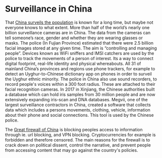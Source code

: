 # Surveillance in China

That [China surveils the population](https://www.nytimes.com/2022/06/21/world/asia/china-surveillance-investigation.html) is known for a long time, but maybe not everyone knows to what extent. More than half of the world’s nearly one billion surveillance cameras are in China. The data from the cameras can tell someone’s race, gender and whether they are wearing glasses or masks. The police (In Fujian Province) estimated that there were 2.5 billion facial images stored at any given time. The aim is “controlling and managing people”. Devices known as WiFi sniffers and IMSI catchers are used by the police to track the movements of a person of interest. Its a way to connect digital footprint, real-life identity and physical whereabouts. All 31 of mainland China’s provinces and regions use phone trackers, for example to detect an Uyghur-to-Chinese dictionary app on phones in order to surveil the Uyghur ethnic minority. The police in China also use sound recorders, to record people's voices within a 300 foot radius. These are attached to their facial recognition cameras. In 2017 in Xinjiang, the Chinese authorities built a database which can hold iris samples from 30 million people and are now extensively expanding iris-scan and DNA databases. Megvii, one of the largest surveillance contractors in China, created a software that collects data which includes a persons movements, clothing, vehicle, information about their phone and social connections. This tool is used by the Chinese police.

The [Great firewall of China](https://www.makeuseof.com/what-is-great-firewall-china/) is blocking peoples access to information through ie. url blocking, and VPN blocking. Cryptocurrencies for example is forbidden and therefore censored. The main reasons for the firewall is to crack down on political dissent, control the narrative, and prevent people from accessing content that may go against the country's policies.